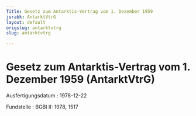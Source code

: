 ```yaml
---
Title: Gesetz zum Antarktis-Vertrag vom 1. Dezember 1959
jurabk: AntarktVtrG
layout: default
origslug: antarktvtrg
slug: antarktvtrg

---
```


# Gesetz zum Antarktis-Vertrag vom 1. Dezember 1959 (AntarktVtrG)

Ausfertigungsdatum
:   1978-12-22

Fundstelle
:   BGBl II: 1978, 1517


